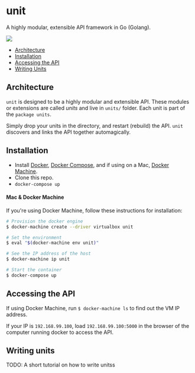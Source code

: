 # unit

A highly modular, extensible API framework in Go (Golang).

![](https://raw.githubusercontent.com/karan/unit/master/_dna.jpg?token=ADHGIXpzysS9hkZ0sEW0XDuvDLHM8Tk3ks5WT3XPwA%3D%3D)

- [Architecture](#architecture)
- [Installation](#installation)
- [Accessing the API](#accessing-the-api)
- [Writing Units](#writing-units)

## Architecture

`unit` is designed to be a highly modular and extensible API. These modules or extensions are called *units* and live in `units/` folder. Each unit is part of the `package units`.

Simply drop your units in the directory, and restart (rebuild) the API. `unit` discovers and links the API together automagically.

## Installation

- Install [Docker](https://docs.docker.com/installation/), [Docker Compose](https://docs.docker.com/compose/install/), and if using on a Mac, [Docker Machine](https://docs.docker.com/machine/install-machine/).
- Clone this repo.
- `docker-compose up`

#### Mac & Docker Machine

If you're using Docker Machine, follow these instructions for installation:

```bash
# Provision the docker engine
$ docker-machine create --driver virtualbox unit

# Set the environment
$ eval "$(docker-machine env unit)"

# See the IP address of the host
$ docker-machine ip unit

# Start the container
$ docker-compose up
```

## Accessing the API

If using Docker Machine, run `$ docker-machine ls` to find out the VM IP address.

If your IP is `192.168.99.100`, load `192.168.99.100:5000` in the browser of the computer running docker to access the API.

## Writing units

TODO: A short tutorial on how to write unitss
